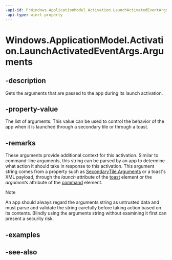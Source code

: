 ```yaml
---
-api-id: P:Windows.ApplicationModel.Activation.LaunchActivatedEventArgs.Arguments
-api-type: winrt property
---
```


<!-- Property syntax
public string Arguments { get; }
-->

# Windows.ApplicationModel.Activation.LaunchActivatedEventArgs.Arguments

## -description
Gets the arguments that are passed to the app during its launch activation.

## -property-value
The list of arguments. This value can be used to control the behavior of the app when it is launched through a secondary tile or through a toast.

## -remarks
These arguments provide additional context for this activation. Similar to command-line arguments, this string can be parsed by an app to determine what action it should take in response to this activation. This argument string comes from a property such as [SecondaryTile.Arguments](../windows.ui.startscreen/secondarytile_arguments.md) or a toast's XML payload, through the *launch* attribute of the [toast](XREF:TODO:toast.element_toast) element or the *arguments* attribute of the [command](XREF:TODO:toast.element_command) element.



> [!NOTE]
> An app should always regard the arguments string as untrusted data and must parse and validate the string carefully before taking action based on its contents. Blindly using the arguments string without examining it first can present a security risk.

## -examples

## -see-also
